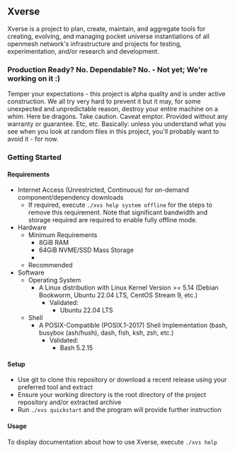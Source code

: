 ## Xverse

Xverse is a project to plan, create, maintain, and aggregate tools for creating, evolving, and managing
pocket universe instantiations of all openmesh network's infrastructure and projects for testing,
experimentation, and/or research and development.

### Production Ready? No. Dependable? No. - Not yet; We're working on it :)

Temper your expectations - this project is alpha quality and is under active construction.
We all try very hard to prevent it but it may, for some unexpected and unpredictable reason,
destroy your entire machine on a whim. Here be dragons. Take caution. Caveat emptor. Provided
without any warranty or guarantee. Etc, etc. Basically: unless you understand what you see when
you look at random files in this project, you'll probably want to avoid it - for now.

### Getting Started

#### Requirements

* Internet Access (Unrestricted, Continuous) for on-demand component/dependency downloads
  * If required, execute `./xvs help system offline` for the steps to remove this requirement. Note that significant 
    bandwidth and storage required are required to enable fully offline mode.
* Hardware
  * Minimum Requirements
    * 8GiB RAM
    * 64GiB NVME/SSD Mass Storage
    * 
  * Recommended
* Software
  * Operating System
    * A Linux distribution with Linux Kernel Version >= 5.14 (Debian Bookworm, Ubuntu 22.04 LTS, CentOS Stream 9, etc.)
      * Validated:
        * Ubuntu 22.04 LTS
  * Shell
    * A POSIX-Compatible (POSIX.1-2017) Shell Implementation (bash, busybox (ash/hush), dash, fish, ksh, zsh, etc.)
      * Validated:
        * Bash 5.2.15

#### Setup

* Use git to clone this repository or download a recent release using your preferred tool and extract
* Ensure your working directory is the root directory of the project repository and/or extracted archive
* Run `./xvs quickstart` and the program will provide further instruction

#### Usage

  To display documentation about how to use Xverse, execute `./xvs help`
